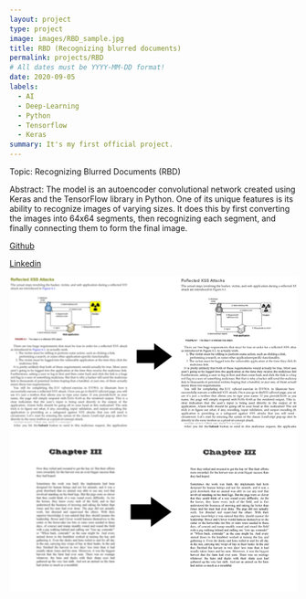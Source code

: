 ```yaml
---
layout: project
type: project
image: images/RBD_sample.jpg
title: RBD (Recognizing blurred documents)
permalink: projects/RBD
# All dates must be YYYY-MM-DD format!
date: 2020-09-05
labels:
  - AI
  - Deep-Learning
  - Python
  - Tensorflow
  - Keras
summary: It's my first official project.
---
```


Topic: Recognizing Blurred Documents (RBD)

Abstract: The model is an autoencoder convolutional network created using Keras and the TensorFlow library in Python. One of its unique features is its ability to recognize images of varying sizes. It does this by first converting the images into 64x64 segments, then recognizing each segment, and finally connecting them to form the final image.

[Github](https://github.com/AryaKoureshi/RBD)

[Linkedin](https://www.linkedin.com/posts/arya-koureshi_deeplearning-python-tensorflow-activity-6707914099294003201-5eM2)

<div class="ui xlarge images">
  <img class="ui image" src="../images/sample2.jpg">
  <img class="ui image" src="../images/sample3.jpg">
</div>
